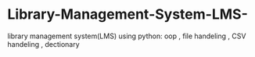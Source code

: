 # Library-Management-System-LMS-
library management system(LMS) using python: oop , file handeling , CSV handeling , dectionary
